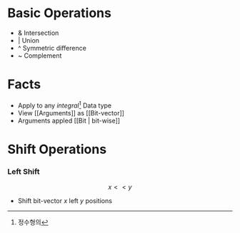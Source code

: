# Basic Operations

- & Intersection
- | Union
- ^ Symmetric difference
- ~ Complement
# Facts

- Apply to any *integral*[^1]  Data type 
- View [[Arguments]] as [[Bit-vector]]
- Arguments appled [[Bit | bit-wise]]

[^1]: 정수형의

# Shift Operations

### Left Shift

$$
x < < y
$$
- Shift bit-vector $x$ left $y$ positions